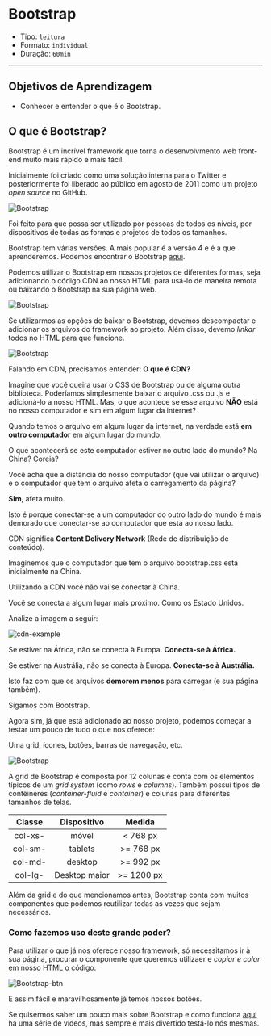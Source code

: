 # Bootstrap

- Tipo: `leitura`
- Formato: `individual`
- Duração: `60min`

***

## Objetivos de Aprendizagem

- Conhecer e entender o que é o Bootstrap.

## O que é Bootstrap?

Bootstrap é um incrível framework que torna o desenvolvmento web front-end muito
mais rápido e mais fácil.

Inicialmente foi criado como uma solução interna para o Twitter e posteriormente
foi liberado ao público em agosto de 2011 como um projeto *open source* no
GitHub.

![Bootstrap](https://camo.githubusercontent.com/78b3550b5fec5f858d55b4ba4372d1e03b6f1dea/68747470733a2f2f63646e2d696d616765732d312e6d656469756d2e636f6d2f6d61782f3830302f312a614a5f4a4c7666567969516a356959727949756c68772e6a706567)

Foi feito para que possa ser utilizado por pessoas de todos os níveis, por
dispositivos de todas as formas e projetos de todos os tamanhos.

Bootstrap tem várias versões. A mais popular é a versão 4 e é a que
aprenderemos. Podemos encontrar o Bootstrap [aqui](https://getbootstrap.com/docs).

Podemos utilizar o Bootstrap em nossos projetos de diferentes formas, seja
adicionando o código CDN ao nosso HTML para usá-lo de maneira remota ou baixando
o Bootstrap na sua página web.

![Bootstrap](https://raw.githubusercontent.com/Laboratoria/curricula-js/c6232fc0a639688fc216c72d17e325a588abae9d/04-social-network/01-css-frameworks/02-bootstrap/bcdn.png)

Se utilizarmos as opções de baixar o Bootstrap, devemos descompactar e adicionar
os arquivos do framework ao projeto. Além disso, devemo *linkar* todos no HTML
para que funcione.

![Bootstrap](https://camo.githubusercontent.com/095b7f079231a6d77cb81186e27344f739cba276/68747470733a2f2f63646e2d696d616765732d312e6d656469756d2e636f6d2f6d61782f3830302f302a4e75755232626a705a636b31774336672e)

Falando em CDN, precisamos entender: __O que é CDN?__

Imagine que você queira usar o CSS de Bootstrap ou de alguma outra biblioteca.
Poderíamos simplesmente baixar o arquivo .css ou .js e adicioná-lo a nosso HTML.
Mas, o que acontece se esse arquivo __NÃO__ está no nosso computador e sim em
algum lugar da internet?

Quando temos o arquivo em algum lugar da internet, na verdade está __em outro
computador__ em algum lugar do mundo.

O que acontecerá se este computador estiver no outro lado do mundo? Na China?
Coreia?

Você acha que a distância do nosso computador (que vai utilizar o arquivo) e o
computador que tem o arquivo afeta o carregamento da página?

__Sim__, afeta muito.

Isto é porque conectar-se a um computador do outro lado do mundo é mais demorado
que conectar-se ao computador que está ao nosso lado.

CDN significa __Content Delivery Network__ (Rede de distribuição de conteúdo).

Imaginemos que o computador que tem o arquivo bootstrap.css está inicialmente na
China.

Utilizando a CDN você não vai se conectar à China.

Você se conecta a algum lugar mais próximo. Como os Estado Unidos.

Analize a imagem a seguir:

![cdn-example](https://camo.githubusercontent.com/06c4b1519427a89f49cc81f80f24c142ef65a55f/687474703a2f2f62612d6465766c61622e636f6d2f77702d636f6e74656e742f75706c6f6164732f323031362f30342f63646e2e706e67)

Se estiver na África, não se conecta à Europa. __Conecta-se à África.__

Se estiver na Austrália, não se conecta à Europa. __Conecta-se à Austrália.__

Isto faz com que os arquivos __demorem menos__ para carregar (e sua página
também).

Sigamos com Bootstrap.

Agora sim, já que está adicionado ao nosso projeto, podemos começar a testar um
pouco de tudo o que nos oferece:

Uma grid, ícones, botões, barras de navegação, etc.

![Bootstrap](https://camo.githubusercontent.com/c681e09ad23614d698347d94477054770a8a4e56/687474703a2f2f7777772e626f73732d646576656c6f706d656e742e62697a2f73697465732f64656661756c742f66696c65732f626f6f7473747261702d30322e706e67)

A grid de Bootstrap é composta por 12 colunas e conta com os elementos típicos
de um *grid system* (como *rows* e *columns*). Também possui tipos de
contêineres (*container-fluid* e *container*) e colunas para diferentes tamanhos
de telas.

| Classe | Dispositivo | Medida |
| :-------: | :------: | :-----: |
| col-xs-   | móvel    | < 768 px  |
| col-sm-   | tablets  | >= 768 px|
| col-md-   | desktop  | >= 992 px |
| col-lg-   | Desktop maior| >= 1200 px |

Além da grid e do que mencionamos antes, Bootstrap conta com muitos componentes
que podemos reutilizar todas as vezes que sejam necessários.

### Como fazemos uso deste grande poder?

Para utilizar o que já nos oferece nosso framework, só necessitamos ir à sua
página, procurar o componente que queremos utilizaer e *copiar e colar* em nosso
HTML o código.

![Bootstrap-btn](https://raw.githubusercontent.com/Laboratoria/curricula-js/f659ee55eeb322341c314d7d080bb22468e9a576/04-social-network/01-css-frameworks/02-bootstrap/btn-example.PNG)

E assim fácil e maravilhosamente já temos nossos botões.

Se quisermos saber um pouco mais sobre Bootstrap e como funciona
[aqui](https://www.youtube.com/watch?v=_0PL45xM__0&list=PLBbHLUbqqCrTwIrdix6kl84m4OPE0JexR)
há uma série de vídeos, mas sempre é mais divertido testá-lo nós mesmas.
